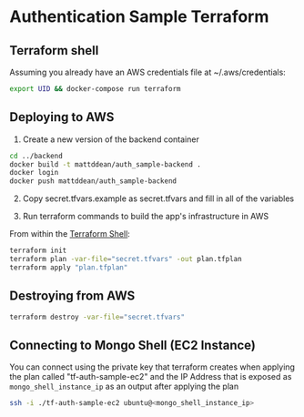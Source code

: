 # Authentication Sample Terraform

## Terraform shell

Assuming you already have an AWS credentials file at ~/.aws/credentials:

```bash
export UID && docker-compose run terraform
```

## Deploying to AWS

1. Create a new version of the backend container

```bash
cd ../backend
docker build -t mattddean/auth_sample-backend .
docker login
docker push mattddean/auth_sample-backend
```

2. Copy secret.tfvars.example as secret.tfvars and fill in all of the variables

3. Run terraform commands to build the app's infrastructure in AWS

From within the [Terraform Shell](#terraform-shell):

```bash
terraform init
terraform plan -var-file="secret.tfvars" -out plan.tfplan
terraform apply "plan.tfplan"
```

## Destroying from AWS

```bash
terraform destroy -var-file="secret.tfvars"
```

## Connecting to Mongo Shell (EC2 Instance)

You can connect using the private key that terraform creates when applying the plan called "tf-auth-sample-ec2" and the IP Address that is exposed as `mongo_shell_instance_ip` as an output after applying the plan

```bash
ssh -i ./tf-auth-sample-ec2 ubuntu@<mongo_shell_instance_ip>
```
